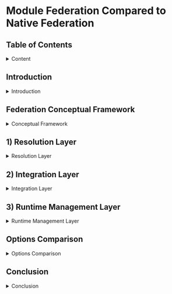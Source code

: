 # Module Federation Compared to Native Federation

## Table of Contents

<details>

<summary>Content</summary>

1. [Introduction](#introduction)
2. [Federation Conceptual Framework](#federation-conceptual-framework)
3. [Resolution Layer](#1-resolution-layer)
    1. [Runtime Initialization Step](#1a-runtime-initialization-step)
        - Configurability
        - Independence
    2. [Code Resolution Step](#1b-code-resolution-step)
        - Initial Load Performance
    3. [Resolution Layer Real World Impact](#resolution-layer-real-world-impact)
4. [Integration Layer](#2-integration-layer)
    1. [Dependency Resolution Step](#2a-dependency-resolution-step)
        - Version Management
        - Sharing Strategy
    2. [Module Integration Step](#2b-module-integration-step)
        - Initialization Control
        - Scope Isolation
        - Error Handling
    3. [Integration Layer Real World Impact](#integration-layer-real-world-impact)
5. [Runtime Management Layer](#3-runtime-management-layer)
    1. [Runtime Control Step](#3a-runtime-control-step)
        - Module Loading
        - Lifecycle Management
        - Module Graph Management
    2. [Runtime Extension Step](#3b-runtime-extension-step)
        - Plugin Support
        - Error Handling
        - Real World Impact
        - Monitoring Capabilities
    3. [Runtime Management Layer Real World Impact](#runtime-management-layer-real-world-impact)
6. [Options Comparison](#options-comparison)
7. [Conclusion](#conclusion)

</details>

## Introduction

<details>

<summary>Introduction</summary>

Module Federation (MF) and Native Federation (NF) represent two distinct approaches to implementing the same concept of code federation. Each approach comes with its own strengths and weaknesses, making the choice between them highly dependent on the specific needs and requirements of the application.

To provide a structured comparison, we will analyze both approaches using the Federation Conceptual Framework, evaluating their strengths and weaknesses within a standardized model.

The ultimate goal is to determine the "Real World" impacts of choosing between MF and NF. As such, the Real World impact will be discussed in each layer, with a high-level summary in the Conclusion section.

</details>

## Federation Conceptual Framework

<details>

<summary>Conceptual Framework</summary>

Federation consists of three layers: Resolution, Integration, and Management.

- **Layers** represent the logically distinct phases of the concept of Federation. Each layer contains steps defining key processes within the layer.
- **Steps** describe the granular happenings within each layer. Steps are measured by properties that provide meaningful comparisons between implementations.
- **Properties** define key characteristics of each step and provide objective comparison criteria.

The following sections analyze each layer, breaking down steps and properties to compare Module Federation and Native Federation.

</details>

## 1) Resolution Layer

<details>

<summary>Resolution Layer</summary>

The Resolution Layer is the first step in federation, where code is resolved and loaded into the consumer's runtime. It consists of:

- 1.a) Runtime initialization: Configuring the runtime environment
- 1.b) Code Resolution: Loading remote modules into the consumer runtime

### 1.a) Runtime Initialization Step

Measured by:

- Configurability: The options for configuring the runtime
- Independence: Independent runtime support

| Property               | Native Federation     | Module Federation |
| --------------------- | --------------------- | ----------------- |
| Configurability | No support for share scope configuration. Smaller API. | Can configure shared deps at runtime. Broader API. |
| Independence | No default support for independent runtimes or nested remotes. | Supports independent runtimes and nested remotes. |

#### Configurability

Module Federation [init](https://module-federation.io/guide/basic/runtime.html#init) allows runtime share scope configuration in addition to remotes.

#### Independence

Native Federation relies on import maps, requiring all remotes to be defined in the host, introducing tight coupling. Module Federation supports independent runtimes, allowing services to load dynamically without host coordination.

**Example:** With Module Federation, products like Thread can manage service dependencies independently, such as Content Viewer, without host involvement.

### 1.b) Code Resolution Step

Native Federation uses browser-native Import Maps, while Module Federation employs a Container API that loads modules via a JSON manifest and Webpack's container runtime.

Measured by:

- **Initial Load Performance**: Network calls, render-blocking resources, LCP, CPU throttle

| Property               | Native Federation     | Module Federation |
| --------------------- | --------------------- | ----------------- |
| Initial load Performance | Less performant | More performant |
| # Network calls | 19 | 11 |
| # Render blocking resource | 1 | 0 |
| LCP normal connection | 110ms | 50ms |
| LCP Fast 4G | 1.48s | 0.62s |
| LCP Slow 4G | 5.03s | 2.14s |
| LCP 3G | 17.70s | 6.14s |
| LCP CPU throttle 20x | 0.89s | 0.49s |
| Runtime init | 24.86 ms | 18.73 ms |

> Note: These lab metrics were conducted on a Apple M3 Max chip with 36 GB and 5G internet connection.
> The methodology involved using Chrome Developer tools to throttle the CPU and Network.
> The data was gathered using Chrome Developer tools performance panel, custom performance timings, and lighthouse.
> Network cache was disabled to ensure initial load conditions were not cached. For more please see [measurements](./performance-measurements/)

#### Initial Load Performance

Native Federation requires more network requests, impacting performance on poor connections. A render-blocking resource (`es-module-shims.js`) further slows app loading if bottle-necked.

### Resolution Layer Real-World Impact

The technical differences in the Resolution Layer translate into business impacts including:

- **Module Federation**: Lower bounce rates, better conversion, improved performance on low-end devices.
- **Native Federation**: Higher bounce rates, limited reach in emerging markets, best suited for robust infrastructure.

</details>

## 2) Integration Layer

<details>

<summary>Integration Layer</summary>

Handles how federated remotes integrate into the consumer runtime.

It consists of the following steps:

- 2.a) Dependency Resolution: Managing dependencies and their versions
- 2.b) Module Integration: Loading and initializing federated modules

### 2.a) Dependency Resolution Step

Dependency Resolution step is measured by the following Properties:

- **Version Management**: How each federation approach resolves and manages dependency versions:
  - Native Federation uses Import Maps for exact version matching (e.g., "react": "18.2.0")
  - Module Federation supports flexible semver ranges (e.g., "react": "^18.2.0")

- **Sharing Strategy**: How shared dependencies are managed at runtime:
  - Native Federation configures sharing at build time through Import Maps with limited runtime flexibility
  - Module Federation offers runtime share scope configuration with dynamic dependency registration

| Property | Native Federation | Module Federation |
|----------|------------------|-------------------|
| Version Management | Import Maps with exact version matching | Container-based with semver range support |
| Sharing Strategy | Static Import Maps configuration at build time | Dynamic share scope with runtime configuration |

#### Version Management

Native Federation uses Import Maps and EcmaScript modules to manage shared dependencies. It provides the `shareAll` helper that can share all dependencies found in package.json, with options for singleton management and version control. While it requires more precise version matching, it embraces emerging browser standards for module resolution.

Module Federation uses a container-based architecture that enables flexible version resolution through semver ranges, providing more flexibility in version management.

#### Sharing Strategy

Native Federation provides a straightforward sharing strategy through the `shareAll` helper with configurable options: `singleton`, `strictVersion`, `requiredVersion`, `includeSecondaries`, and `skip`. It uses a single global scope through the browser's module system, with share scope configuration determined at build time.

Module Federation offers multiple share scopes with granular control over dependency visibility through its container-based architecture. Share scopes in Module Federation are a powerful concept that provides:

1. **Runtime Configuration**
   - Dynamic registration of shared dependencies
   - Ability to modify share scope configuration after initialization
   - Support for multiple independent share scopes

2. **State Management**
   - Scope-specific state isolation
   - Singleton management across micro-frontends
   - Versioned state containers

3. **Dependency Isolation**
   - Separate share scopes for different parts of the application
   - Version conflict resolution within each scope
   - Independent upgrade paths for shared dependencies

Native Federation, in contrast, relies on the browser's global module system, which means:

1. **Single Global Scope**
   - All shared dependencies exist in one global namespace
   - No built-in support for multiple share scopes
   - Share scope configuration is determined at build time

2. **Limited State Management**
   - Manual implementation required for state isolation
   - No built-in singleton management
   - Global state must be managed through custom solutions

This difference in sharing strategy has significant implications:

- Module Federation enables independent micro-frontends with isolated dependencies, A/B testing different versions of shared libraries, and gradual migration strategies
- Native Federation's global scope provides simpler setup but requires careful coordination between teams and has limited options for dependency isolation

### 2.b) Module Integration Step

Module Integration step is measured by the following Properties:

- **Initialization Control**: Control over module initialization
- **Scope Isolation**: Module boundary management

| Property               | Native Federation     | Module Federation |
| --------------------- | --------------------- | ----------------- |
| Initialization Control | Standard ESM initialization | Container initialization API |
| Scope Isolation | Basic ES Module scoping | Enhanced container isolation |

#### Initialization Control

Module Federation's container initialization API offers fine-grained control over module loading and initialization, while Native Federation uses standard ESM initialization.

#### Scope Isolation

Module Federation provides enhanced container isolation through its container-based architecture, while Native Federation relies on basic ES Module scoping.

### Integration Layer Real World Impact

The Integration Layer capabilities translate into significant implications for development teams and business outcomes:

1. **Authentication and Session Management**
   - Module Federation enables immediate user session validation with built-in singleton management, preventing unauthorized access and reducing authentication-related UI flickers
   - Native Federation requires manual implementation of authentication singletons, leading to more complex session management and potential inconsistencies across micro-frontends

2. **Feature Flag Systems**
   - Module Federation's eager loading capability ensures feature flags are loaded and evaluated during bootstrap, preventing UI flickering and enabling immediate feature decisions
   - Share scope system enables consistent feature flag state across all micro-frontends
   - Native Federation's ESM-based loading requires additional coordination of feature flag systems, potentially causing inconsistent feature rendering and increased development overhead

3. **Global State Management**
   - Module Federation's eager shared dependencies and container initialization ensure state is available immediately, reducing state synchronization issues
   - Share scope system provides a unified state management layer across all micro-frontends
   - Native Federation's basic ESM scoping requires manual state synchronization, requiring additional effort to maintain state consistency

</details>

## 3) Runtime Management Layer

<details>

<summary>Runtime Management Layer</summary>

Handles runtime execution management.

Consists of the following steps:

- 3.a) Runtime Control: Managing and controlling the loading, access, and execution of federated dependencies
- 3.b) Runtime Extension: Extending the runtime with plugins and custom behaviors

### 3.a) Runtime Control Step

Runtime Control step is measured by the following Properties:

- Module Loading: How modules are loaded and initialized
- Lifecycle Management: How module lifecycles are managed
- Module Graph Management: How the module graph is updated during runtime

| Property               | Native Federation     | Module Federation |
| --------------------- | --------------------- | ----------------- |
| Module Loading | Limited control | Programmatic control |
| Lifecycle Management | Native ESM lifecycle | Full lifecycle control |
| Module Graph Management | Limited support | Advanced control |

#### Module Loading

Module Federation provides programmatic control over module loading through its container API with support for [preloading](https://module-federation.io/guide/basic/runtime.html#preloadremote), allowing fine-grained control over how and when modules are loaded. Native Federation relies on the browser's built-in module loading system, offering less control.

#### Lifecycle Management

Module Federation enables full control over module initialization and cleanup through its plugin-based runtime architecture. Native Federation uses standard ESM lifecycle management with limited control options. There is no standard lifecycle management in Native Federation.

#### Module Graph Management

Native federation cannot update the import map, rather it must create a new one. Module federation has sophisticated methods for [registering](through its container architecture) new remotes, as well as registering new [shared](https://module-federation.io/guide/basic/runtime.html#loadshare) dependencies.

### 3.b) Runtime Extension Step

Runtime Extension step is measured by the following Properties:

- Plugin Support: Ability to extend runtime behavior through plugins
- Error Handling: Customization of error recovery and handling
- Monitoring Capabilities: Support for logging and performance tracking
- Security Controls: Implementation of access control and license enforcement

| Property | Native Federation | Module Federation |
|--|--|--|
| Plugin Support | No plugin system | Extensible [plugin](https://module-federation.io/plugin/dev/index.html) system |
| Security Controls | Manual implementation required | Plugin-based security framework |
| Error Handling | Manual error handling | Built-in recovery mechanisms |
| Monitoring Capabilities | Limited monitoring | Comprehensive monitoring |

#### Plugin Support

Module Federation's runtime is extensible through a [plugin](https://module-federation.io/guide/basic/runtime.html#registerplugins) system that enables a wide-variety of use cases. Native Federation's integration with standard ES modules means error handling must be managed manually, putting the developer in charge of supporting runtime use cases.

#### Security Controls

Module Federation's plugin architecture significantly reduces the effort required to implement:

- **License Enforcement**: Built-in capabilities to restrict module access based on license status
- **Role-Based Access**: Granular control over which teams or services can access specific modules
- **Usage Tracking**: Automated monitoring of module consumption for license compliance
- **Security Policies**: Centralized implementation of security rules across all federated modules

#### Error Handling

Module Federation's runtime provides built-in error recovery mechanisms for:

- **Module Loading**: Graceful error handling for failed module loading
- **Module Initialization**: Graceful error handling for failed module initialization

Native Federation's integration with standard ES modules means error handling must be managed manually.

#### Monitoring Capabilities

Module Federation provides comprehensive logging and monitoring hooks for tracking:

### Runtime Management Layer Real World Impact

The technical capabilities of the Runtime Management Layer translate into significant business and operational impacts:

1. **Access Control and Security**
   - Lower development costs for implementing security controls
   - Higher likelihood of license compliance through automated enforcement
   - Reduced risk of unauthorized module access
   - Simplified audit trails for security compliance

2. **Error Handling**
   - Lower development costs for implementing error recovery mechanisms
   - Higher likelihood of graceful error handling
   - Reduced risk of system downtime due to errors
   - Simplified error recovery mechanisms

3. **Monitoring Capabilities**
   - Increased visibility for module usage patterns, leading to more insights on composition patterns
   - Lower effort to debug and troubleshoot issues

</details>

## Options Comparison

<details>

<summary>Options Comparison</summary>

### High-Level Summary on Differences

Module Federation and Native Federation represent quite similar mental models, but they are fundamentally different implementation to code federation:

- **Architecture**: Module Federation uses a container-based architecture with a virtual module system, while Native Federation leverages browser-native ES Modules and Import Maps.

- **Performance**: Module Federation demonstrates better initial load performance with fewer network requests and no render-blocking resources, resulting in faster LCP across various network conditions.

- **Runtime Control**: Module Federation provides extensive runtime control through its container API, while Native Federation offers basic ESM-based control.

- **Dependency Management**: Module Federation supports flexible version management with semver ranges, while Native Federation requires exact version matches.

### Detailed Comparison

| Federation Layer | Native Federation | Module Federation |
| ---------------- | ----------------- | ----------------- |
| Resolution | - Uses browser-native Import Maps<br>- More network requests (19 vs 11)<br>- Has render-blocking resources<br>- Slower LCP across network conditions | - Container-based virtual module system<br>- Fewer network requests<br>- No render-blocking resources<br>- Better LCP performance<br>- Runtime share scope configuration |
| Integration | - **User Experience**: Immediate session validation and feature flag evaluation prevents UI flickering<br>- **Market Reach**: Smart dependency sharing reduces bundle sizes, improving load times in low-bandwidth markets<br>- **Reliability**: Built-in error handling and recovery mechanisms reduce service disruptions<br>- **Feature Consistency**: Share scope system ensures consistent feature flags and state across micro-frontends | - **Initial Simplicity**: Standard ES modules provide familiar user experience<br>- **Market Limitations**: Bundle duplication and strict version requirements impact performance in low-bandwidth scenarios<br>- **Service Reliability**: Manual error handling increases risk of service disruptions<br>- **Feature Challenges**: Basic ES Module scoping requires additional effort for consistent feature management |
| Management | - Manual module loading control<br>- Basic ESM lifecycle<br>- No plugin system<br>- Limited monitoring capabilities<br>- Manual error handling | - Programmatic module loading with support for preloading<br>- Full lifecycle control<br>- Extensible plugin system<br>- Lifecycle based monitoring<br>- Built-in recovery mechanisms |

</details> 

## Conclusion

<details>

<summary>Conclusion</summary>

Based on our analysis across the three layers of federation, here are the real-world implications of choosing each approach:

| Layer | Module Federation | Native Federation |
| ----- | ---------------- | ----------------- |
| Resolution | - Reduced bounce rates and higher conversion rates due to faster initial page loads<br>- Larger market support for markets with slower networks and devices<br> - Overall faster LCP<br> - Independent runtime support is scalable | - Higher bounce rates and lower conversion rates due to faster initial page loads<br> - Potential performance bottlenecks in high-latency scenarios. Less market support.<br> - Overall slower LCP <br> - Additional coordination overhead as system grows due to no nested runtime support |
| Integration | - Immediate user session validation and feature flag evaluation prevents UI flickering<br>- Smart dependency sharing reduces bundle sizes, improving load times in low-bandwidth markets<br>- Built-in error handling and recovery mechanisms reduce service disruptions<br>- Share scope system ensures consistent feature flags and state across micro-frontends | - Standard ES modules provide familiar user experience<br>- Bundle duplication and strict version requirements impact performance in low-bandwidth scenarios<br>- Manual error handling increases risk of service disruptions<br>- Basic ES Module scoping requires additional effort for consistent feature management |
| Management | - Automated license enforcement and access controls reduce security incidents<br>- Built-in monitoring provides faster issue detection and resolution<br>- Plugin system enables rapid feature deployment and customization<br>- Comprehensive error recovery reduces service downtime | - Manual security implementation increases vulnerability risks<br>- Limited monitoring capabilities extend time to detect and resolve issues<br>- Basic runtime controls restrict feature deployment flexibility<br>- Manual error handling leads to longer service recovery times |

This comparison demonstrates that Module Federation offers more flexibility and power at the cost of complexity, while Native Federation provides a simpler approach with some limitations. The choice between them should be based on specific project requirements, team expertise, and business needs.

</details>